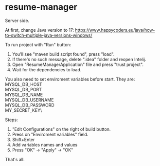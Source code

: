 # resume-manager
Server side.

At first, change Java version to 17:
https://www.happycoders.eu/java/how-to-switch-multiple-java-versions-windows/

To run project with "Run" button:
1. You'll see "maven build script found", press "load".
2. If there's no such message, delete ".idea" folder and reopen Intelij.
3. Open "ResumeManagerApplication" file and press "trust project".
4. Wait for the dependencies to load.

You also need to set enviroment variables before start.
They are:
MYSQL_DB_HOST\
MYSQL_DB_PORT\
MYSQL_DB_NAME\
MYSQL_DB_USERNAME\
MYSQL_DB_PASSWORD\
MY_SECRET_KEY\

Steps:
1. "Edit Configurations" on the right of build button.
2. Press on "Enviroment variables" field.
3. Shift+Enter
4. Add variables names and values
5. Press "OK" -> "Apply" -> "OK"

That's all.